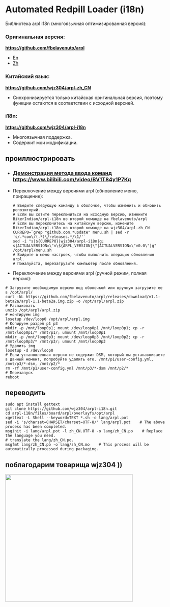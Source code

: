 # Automated Redpill Loader (i18n)

Библиотека arpl i18n (многоязычная оптимизированная версия):

### Оригинальная версия:
<b>https://github.com/fbelavenuto/arpl</b>
* [En](./arpl-README-En.md)
* [Zh](./arpl-README-Zh.md)

### Китайский язык:
<b>https://github.com/wjz304/arpl-zh_CN</b>
* Синхронизируется только китайская оригинальная версия, поэтому функции остаются в соответствии с исходной версией.

### i18n: 
<b>https://github.com/wjz304/arpl-i18n</b>
* Многоязычная поддержка.
* Содержит мои модификации.


## проиллюстрировать
* ### [Демонстрация метода ввода команд](https://www.bilibili.com/video/BV1T84y1P7Kq) https://www.bilibili.com/video/BV1T84y1P7Kq
* Переключение между версиями arpl (обновление меню, приращение):
     ```shell
     # Введите следующую команду в оболочке, чтобы изменить и обновить репозиторий.
     # Если вы хотите переключиться на исходную версию, измените BikerIndian/arpl-i18n во второй команде на fbelavenuto/arpl
     # Если вы переключитесь на китайскую версию, измените BikerIndian/arpl-i18n во второй команде на wjz304/arpl-zh_CN
    CURREPO=`grep "github.com.*update" menu.sh | sed -r 's/.*com\/(.*)\/releases.*/\1/'`
    sed -i "s|${CURREPO}|wjz304/arpl-i18n|g; s|ACTUALVERSION=\"v\${ARPL_VERSION}\"|ACTUALVERSION=\"v0.0\"|g" /opt/arpl/menu.sh
    # Войдите в меню настроек, чтобы выполнить операцию обновления arpl.
    # Пожалуйста, перезагрузите компьютер после обновления.
    ```
* Переключение между версиями arpl (ручной режим, полная версия):
 ```shell
 # Загрузите необходимую версию под оболочкой или вручную загрузите ее в /opt/arpl/
 curl -kL https://github.com/fbelavenuto/arpl/releases/download/v1.1-beta2a/arpl-1.1-beta2a.img.zip -o /opt/arpl/arpl.zip
 # Распаковать
 unzip /opt/arpl/arpl.zip
 # монтируем img
 losetup /dev/loop0 /opt/arpl/arpl.img
 # Копируем раздел p1 p3
 mkdir -p /mnt/loop0p1; mount /dev/loop0p1 /mnt/loop0p1; cp -r /mnt/loop0p1/* /mnt/p1/; umount /mnt/loop0p1
 mkdir -p /mnt/loop0p3; mount /dev/loop0p3 /mnt/loop0p2; cp -r /mnt/loop0p3/* /mnt/p3/; umount /mnt/loop0p3
 # Удалить img
 losetup -d /dev/loop0
 # Если установленная версия не содержит DSM, который вы устанавливаете в данный момент, попробуйте удалить его. /mnt/p1/user-config.yml, /mnt/p3/*-dsm, /mnt/p2/*
 rm -rf /mnt/p1/user-config.yml /mnt/p3/*-dsm /mnt/p2/*
 # Перезапуск
 reboot
 ```


## переводить
```shell
sudo apt install gettext
git clone https://github.com/wjz304/arpl-i18n.git
cd arpl-i18n/files/board/arpl/overlayfs/opt/arpl
xgettext -L Shell --keyword=TEXT *.sh -o lang/arpl.pot
sed -i 's/charset=CHARSET/charset=UTF-8/' lang/arpl.pot    # The above process has been completed.
msginit -i lang/arpl.pot -l zh_CN.UTF-8 -o lang/zh_CN.po    # Replace the language you need.
# translate the lang/zh_CN.po.
msgfmt lang/zh_CN.po -o lang/zh_CN.mo    # This process will be automatically processed during packaging.
```

## поблагодарим товарища wjz304 ))
<img src="https://raw.githubusercontent.com/wjz304/wjz304/master/my/20220908134226.jpg" width="400">



